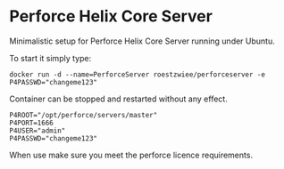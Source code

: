 # Perforce Helix Core Server

Minimalistic setup for Perforce Helix Core Server running under Ubuntu. 

To start it simply type: 
 
 ```
 docker run -d --name=PerforceServer roestzwiee/perforceserver -e  P4PASSWD="changeme123"
 ```

 Container can be stopped and restarted without any effect. 

 ```
P4ROOT="/opt/perforce/servers/master"
P4PORT=1666
P4USER="admin"
P4PASSWD="changeme123"
 ```

When use make sure you meet the perforce licence requirements. 